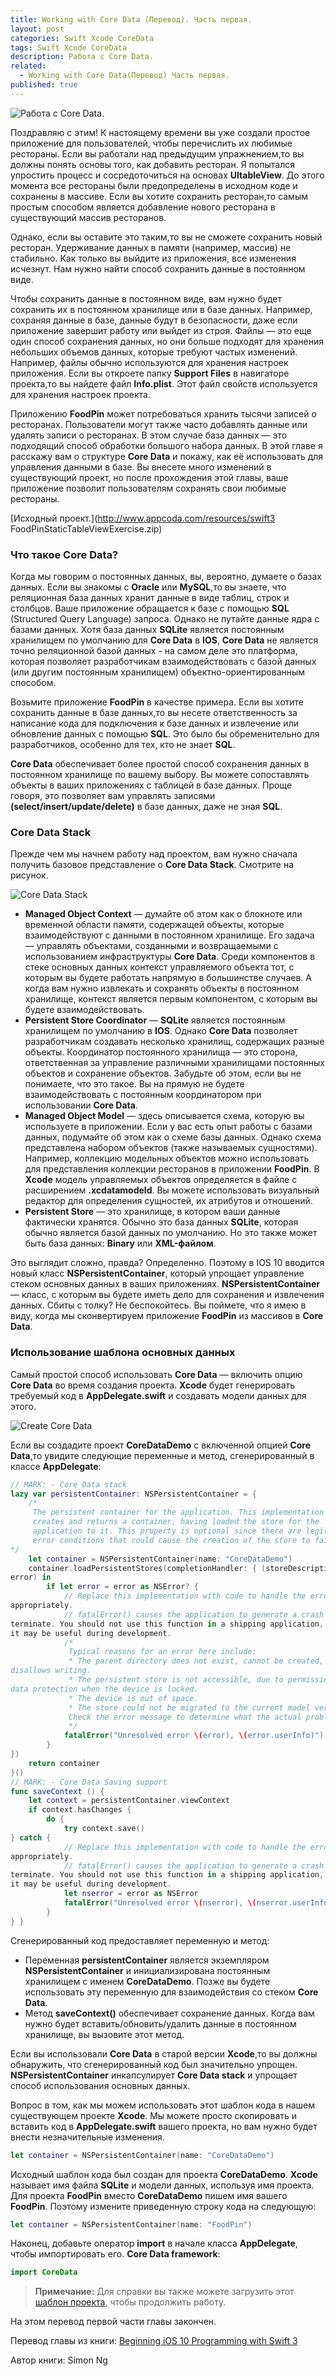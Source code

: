 ```yaml
---
title: Working with Core Data (Перевод). Часть первая.
layout: post
categories: Swift Xcode CoreData
tags: Swift Xcode CoreData
description: Работа с Core Data.
related:
  - Working with Core Data(Перевод) Часть первая.
published: true
---
```


![Работа с Core Data.](/images/post/codedata.jpg)

Поздравляю с этим! К настоящему времени вы уже создали простое приложение для пользователей, чтобы перечислить их любимые рестораны. Если вы работали над предыдущим упражнением,то вы должны понять основы того, как добавить ресторан. Я попытался упростить процесс и сосредоточиться на основах **UItableView**. До этого момента все рестораны были предопределены в исходном коде и сохранены в массиве. Если вы хотите сохранить ресторан,то самым простым способом является добавление нового ресторана в существующий массив ресторанов.

Однако, если вы оставите это таким,то вы не сможете сохранить новый ресторан. Удерживание данных в памяти (например, массив) не стабильно. Как только вы выйдите из приложения, все изменения исчезнут. Нам нужно найти способ сохранить данные в постоянном виде. 

Чтобы сохранить данные в постоянном виде, вам нужно будет сохранить их в постоянном хранилище или в базе данных. Например, сохраняя данные в базе, данные будут в безопасности, даже если приложение завершит работу или выйдет из строя. Файлы — это еще один способ сохранения данных, но они больше подходят для хранения небольших объемов данных, которые требуют частых изменений. Например, файлы обычно используются для хранения настроек приложения. Если вы откроете папку **Support Files** в навигаторе проекта,то вы найдете файл **Info.plist**. Этот файл свойств используется для хранения настроек проекта.

Приложению **FoodPin** может потребоваться хранить тысячи записей о ресторанах. Пользователи могут также часто добавлять данные или удалять записи о ресторанах. В этом случае база данных — это подходящий способ обработки большого набора данных. В этой главе я расскажу вам о структуре **Core Data** и покажу, как её использовать для управления данными в базе. Вы внесете много изменений в существующий проект, но после прохождения этой главы, ваше приложение позволит пользователям сохранять свои любимые рестораны.

[Исходный проект.](http://www.appcoda.com/resources/swift3 FoodPinStaticTableViewExercise.zip)

### Что такое Core Data?

Когда мы говорим о постоянных данных, вы, вероятно, думаете о базах данных. Если вы знакомы с **Oracle** или **MySQL**,то вы знаете, что реляционная база данных хранит данные в виде таблиц, строк и столбцов. Ваше приложение обращается к базе с помощью **SQL** (Structured Query Language) запроса. Однако не путайте данные ядра с базами данных. Хотя база данных **SQLite** является постоянным хранилищем по умолчанию для **Core Data** в **IOS**, **Core Data** не является точно реляционной базой данных - на самом деле это платформа, которая позволяет разработчикам взаимодействовать с базой данных (или другим постоянным хранилищем) объектно-ориентированным способом.

Возьмите приложение **FoodPin** в качестве примера. Если вы хотите сохранить данные в базе данных,то вы несете ответственность за написание кода для подключения к базе данных и извлечение или обновление данных с помощью **SQL**. Это было бы обременительно для разработчиков, особенно для тех, кто не знает **SQL**.

**Core Data** обеспечивает более простой способ сохранения данных в постоянном хранилище по вашему выбору. Вы можете сопоставлять объекты в ваших приложениях с таблицей в базе данных. Проще говоря, это позволяет вам управлять записями **(select/insert/update/delete)** в базе данных, даже не зная **SQL**.

### Core Data Stack

Прежде чем мы начнем работу над проектом, вам нужно сначала получить базовое представление о **Core Data Stack**. Смотрите на рисунок.

![Core Data Stack](https://monosnap.com/file/2AXNX3wJ1j9En3fig2xDxzdiltw3fr.png)

* **Managed Object Context** — думайте об этом как о блокноте или временной области памяти, содержащей объекты, которые взаимодействуют с данными в постоянном хранилище. Его задача — управлять объектами, созданными и возвращаемыми с использованием инфраструктуры **Core Data**. Среди компонентов в стеке основных данных контекст управляемого объекта тот, с которым вы будете работать напрямую в большинстве случаев. А когда вам нужно извлекать и сохранять объекты в постоянном хранилище, контекст является первым компонентом, с которым вы будете взаимодействовать.
* **Persistent Store Coordinator** —  **SQLite** является постоянным хранилищем по умолчанию в **IOS**. Однако **Core Data** позволяет разработчикам создавать несколько хранилищ, содержащих разные объекты. Координатор постоянного хранилища — это сторона, ответственная за управление различными хранилищами постоянных объектов и сохранение объектов. Забудьте об этом, если вы не понимаете, что это такое. Вы на прямую не будете взаимодействовать с постоянным координатором при использовании **Core Data**.
* **Managed Object Model** — здесь описывается схема, которую вы используете в приложении. Если у вас есть опыт работы с базами данных, подумайте об этом как о схеме базы данных. Однако схема представлена набором объектов (также называемых сущностями). Например, коллекцию модельных объектов можно использовать для представления коллекции ресторанов в приложении **FoodPin**. В **Xcode** модель управляемых объектов определяется в файле с расширением **.xcdatamodeld**. Вы можете использовать визуальный редактор для определения сущностей, их атрибутов и отношений. 
* **Persistent Store** — это хранилище, в котором ваши данные фактически хранятся. Обычно это база данных **SQLite**, которая обычно является базой данных по умолчанию. Но это также может быть база данных: **Binary** или **XML-файлом**. 

Это выглядит сложно, правда? Определенно. Поэтому в IOS 10 вводится новый класс **NSPersistentContainer**, который упрощает управление стеком основных данных в ваших приложениях. **NSPersistentContainer** — класс, с которым вы будете иметь дело для сохранения и извлечения данных. 
Сбиты с толку? Не беспокойтесь. Вы поймете, что я имею в виду, когда мы сконвертируем приложение **FoodPin** из массивов в **Core Data**.

### Использование шаблона основных данных

Самый простой способ использовать **Core Data** — включить опцию **Core Data** во время создания проекта. **Xcode** будет генерировать требуемый код в **AppDelegate.swift** и создавать модели данных для этого.

![Create Core Data](https://monosnap.com/file/s3xDHmGZ0kqElXe86g5eHEim7Q1ncT.png)

Если вы создадите проект **CoreDataDemo** с включенной опцией **Core Data**,то увидите следующие переменные и метод, сгенерированный в классе **AppDelegate**: 


```swift
// MARK: - Core Data stack
lazy var persistentContainer: NSPersistentContainer = {
    /*
     The persistent container for the application. This implementation
     creates and returns a container, having loaded the store for the
     application to it. This property is optional since there are legitimate
     error conditions that could cause the creation of the store to fail.
*/ 
    let container = NSPersistentContainer(name: "CoreDataDemo")
    container.loadPersistentStores(completionHandler: { (storeDescription,
error) in
        if let error = error as NSError? {
            // Replace this implementation with code to handle the error
appropriately.
            // fatalError() causes the application to generate a crash log and
terminate. You should not use this function in a shipping application, although
it may be useful during development.
            /*
             Typical reasons for an error here include:
             * The parent directory does not exist, cannot be created, or
disallows writing.
             * The persistent store is not accessible, due to permissions or
data protection when the device is locked.
             * The device is out of space.
             * The store could not be migrated to the current model version.
             Check the error message to determine what the actual problem was.
             */
            fatalError("Unresolved error \(error), \(error.userInfo)")
        }
}) 
    return container
}()
// MARK: - Core Data Saving support
func saveContext () {
    let context = persistentContainer.viewContext
    if context.hasChanges {
        do {
            try context.save()
} catch { 
            // Replace this implementation with code to handle the error
appropriately.
            // fatalError() causes the application to generate a crash log and
terminate. You should not use this function in a shipping application, although
it may be useful during development.
            let nserror = error as NSError
            fatalError("Unresolved error \(nserror), \(nserror.userInfo)")
        }
} } 
```

Сгенерированный код предоставляет переменную и метод:

* Переменная **persistentContainer** является экземпляром **NSPersistentContainer** и инициализирована постоянным хранилищем с именем **CoreDataDemo**. Позже вы будете использовать эту переменную для взаимодействия со стеком **Core Data**.
* Метод **saveContext()** обеспечивает сохранение данных. Когда вам нужно будет вставить/обновить/удалить данные в постоянном хранилище, вы вызовите этот метод.

Если вы использовали **Core Data** в старой версии **Xcode**,то вы должны обнаружить, что сгенерированный код был значительно упрощен. **NSPersistentContainer** инкапсулирует **Core Data stack** и упрощает способ использования основных данных.

Вопрос в том, как мы можем использовать этот шаблон кода в нашем существующем проекте **Xcode**. Мы можете просто скопировать и вставить код в **AppDelegate.swift** вашего проекта, но вам нужно будет внести незначительные изменения. 

```swift
let container = NSPersistentContainer(name: "CoreDataDemo")
```

Исходный шаблон кода был создан для проекта **CoreDataDemo**. **Xcode** называет имя файла **SQLite** и модели данных, используя имя проекта. Для проекта **FoodPin** вместо **CoreDataDemo** пишем имя вашего **FoodPin**. Поэтому измените приведенную строку кода на следующую:

```swift
let container = NSPersistentContainer(name: "FoodPin")
```

Наконец, добавьте оператор **import** в начале класса **AppDelegate**, чтобы импортировать его. **Core Data framework**:

```swift
import CoreData
```

> **Примечание:** Для справки вы также можете загрузить этот [шаблон проекта](http://www.appcoda.com/resources/swift3/FoodPinCoreDataTemplate.zip), чтобы продолжить работу.

На этом перевод первой части главы закончен.

Перевод главы из книги: [Beginning iOS 10 Programming with Swift 3](https://www.amazon.com/Beginning-iOS-10-Programming-Swift/dp/1520222599/ref=sr_1_1?s=books&ie=UTF8&qid=1487189058&sr=1-1&keywords=Simon+Ng)

Автор книги: Simon Ng

